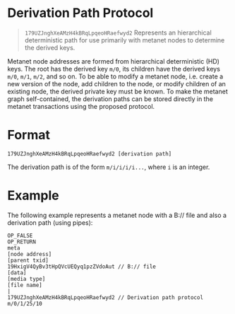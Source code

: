 # Derivation Path Protocol

> `179UZJnghXeAMzH4kBRqLpqeoHRaefwyd2` Represents an hierarchical deterministic path for use primarily with metanet nodes to determine the derived keys.

Metanet node addresses are formed from hierarchical deterministic (HD) keys. The root has the derived key `m/0`, its children 
have the derived keys `m/0`, `m/1`, `m/2`, and so on. To be able to modify a metanet node, i.e. create a new version of the node,
add children to the node, or modify children of an existing node, the derived private key must be known. To make the metanet graph
self-contained, the derivation paths can be stored directly in the metanet transactions using the proposed protocol.

# Format

```
179UZJnghXeAMzH4kBRqLpqeoHRaefwyd2 [derivation path]
```

The derivation path is of the form `m/i/i/i/i...`, where `i` is an integer.

# Example

The following example represents a metanet node with a B:// file and also a derivation path (using pipes):

```
OP_FALSE
OP_RETURN
meta
[node address]
[parent txid]
19HxigV4QyBv3tHpQVcUEQyq1pzZVdoAut // B:// file
[data]
[media type]
[file name]
|
179UZJnghXeAMzH4kBRqLpqeoHRaefwyd2 // Derivation path protocol
m/0/1/25/10
```
